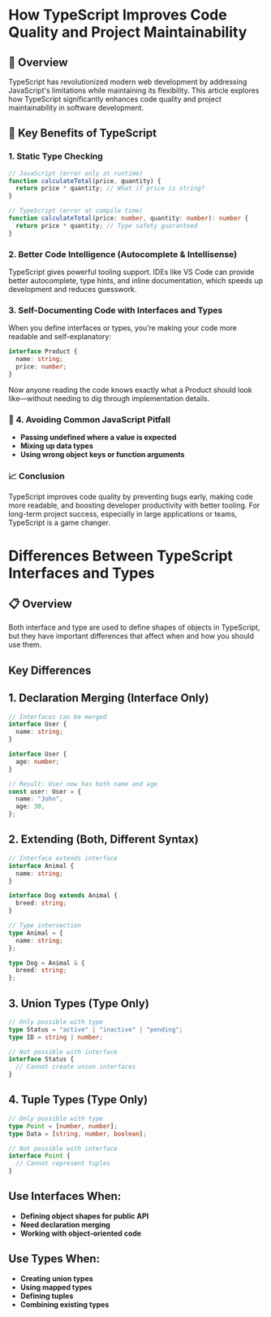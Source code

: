 # How TypeScript Improves Code Quality and Project Maintainability

## 📝 Overview

TypeScript has revolutionized modern web development by addressing JavaScript's limitations while maintaining its flexibility. This article explores how TypeScript significantly enhances code quality and project maintainability in software development.

## 🎯 Key Benefits of TypeScript

### 1. **Static Type Checking**

```typescript
// JavaScript (error only at runtime)
function calculateTotal(price, quantity) {
  return price * quantity; // What if price is string?
}

// TypeScript (error at compile time)
function calculateTotal(price: number, quantity: number): number {
  return price * quantity; // Type safety guaranteed
}
```

### 2. Better Code Intelligence (Autocomplete & Intellisense)

TypeScript gives powerful tooling support. IDEs like VS Code can provide better autocomplete, type hints, and inline documentation, which speeds up development and reduces guesswork.

### 3. Self-Documenting Code with Interfaces and Types

When you define interfaces or types, you’re making your code more readable and self-explanatory:

```typescript
interface Product {
  name: string;
  price: number;
}
```

Now anyone reading the code knows exactly what a Product should look like—without needing to dig through implementation details.

### 🔐 4. Avoiding Common JavaScript Pitfall

- **Passing undefined where a value is expected**
- **Mixing up data types**
- **Using wrong object keys or function arguments**

### 📈 Conclusion

TypeScript improves code quality by preventing bugs early, making code more readable, and boosting developer productivity with better tooling. For long-term project success, especially in large applications or teams, TypeScript is a game changer.

# Differences Between TypeScript Interfaces and Types

## 📋 Overview

Both interface and type are used to define shapes of objects in TypeScript, but they have important differences that affect when and how you should use them.

## Key Differences

## 1. Declaration Merging (Interface Only)

```typescript
// Interfaces can be merged
interface User {
  name: string;
}

interface User {
  age: number;
}

// Result: User now has both name and age
const user: User = {
  name: "John",
  age: 30,
};
```

## 2. Extending (Both, Different Syntax)

```typescript
// Interface extends interface
interface Animal {
  name: string;
}

interface Dog extends Animal {
  breed: string;
}

// Type intersection
type Animal = {
  name: string;
};

type Dog = Animal & {
  breed: string;
};
```

## 3. Union Types (Type Only)

```typescript
// Only possible with type
type Status = "active" | "inactive" | "pending";
type ID = string | number;

// Not possible with interface
interface Status {
  // Cannot create union interfaces
}
```

## 4. Tuple Types (Type Only)

```typescript
// Only possible with type
type Point = [number, number];
type Data = [string, number, boolean];

// Not possible with interface
interface Point {
  // Cannot represent tuples
}
```

## Use Interfaces When:

- **Defining object shapes for public API**
- **Need declaration merging**
- **Working with object-oriented code**

## Use Types When:

- **Creating union types**
- **Using mapped types**
- **Defining tuples**
- **Combining existing types**

